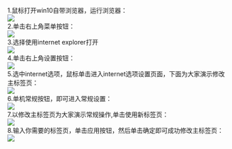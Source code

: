 1.鼠标打开win10自带浏览器，运行浏览器：  
![](https://exp-picture.cdn.bcebos.com/ef4c24ceaad7726bc2ab6a53bf0f64781523b99d.jpg?x-bce-process=image%2Fresize%2Cm_lfit%2Cw_500%2Climit_1%2Fformat%2Cf_auto%2Fquality%2Cq_80)  
2.单击右上角菜单按钮：  
![](https://exp-picture.cdn.bcebos.com/64a62a0f647814236df0798aaac2bbd6e0d0b29d.jpg?x-bce-process=image%2Fresize%2Cm_lfit%2Cw_500%2Climit_1%2Fformat%2Cf_auto%2Fquality%2Cq_80)  
3.选择使用internet explorer打开  
![](https://exp-picture.cdn.bcebos.com/2083a5d6e1d06de843288991ca93cee8b104ac9d.jpg?x-bce-process=image%2Fresize%2Cm_lfit%2Cw_500%2Climit_1%2Fformat%2Cf_auto%2Fquality%2Cq_80)  
4.单击右上角设置按钮：  
![](https://exp-picture.cdn.bcebos.com/cfa9ae04541bd10f126f022eba0e1799e82aa79d.jpg?x-bce-process=image%2Fresize%2Cm_lfit%2Cw_500%2Climit_1%2Fformat%2Cf_auto%2Fquality%2Cq_80)  
5.选中internet选项，鼠标单击进入internet选项设置页面，下面为大家演示修改主标签页：  
![](https://exp-picture.cdn.bcebos.com/16d8f72abab842408db7cca07ac595ee40c19e9d.jpg?x-bce-process=image%2Fresize%2Cm_lfit%2Cw_500%2Climit_1%2Fformat%2Cf_auto%2Fquality%2Cq_80)  
6.单机常规按钮，即可进入常规设置：  
![](https://exp-picture.cdn.bcebos.com/4080a927ac5306887e65aa7e57e8904801fc969d.jpg?x-bce-process=image%2Fresize%2Cm_lfit%2Cw_500%2Climit_1%2Fformat%2Cf_auto%2Fquality%2Cq_80)  
7.以修改主标签页为大家演示常规操作,单击使用新标签页：  
![](https://exp-picture.cdn.bcebos.com/994f412043715fdbcf69b68e468920c5270f8c9d.jpg?x-bce-process=image%2Fresize%2Cm_lfit%2Cw_500%2Climit_1%2Fformat%2Cf_auto%2Fquality%2Cq_80)  
8.输入你需要的标签页，单击应用按钮，然后单击确定即可成功修改主标签页：  
![](https://exp-picture.cdn.bcebos.com/ccc83ec5260f883522c3566ace0788013970869d.jpg?x-bce-process=image%2Fresize%2Cm_lfit%2Cw_500%2Climit_1%2Fformat%2Cf_auto%2Fquality%2Cq_80)  
